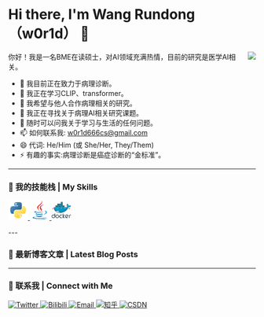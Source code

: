 # Hi there, I'm Wang Rundong（w0r1d） 👋

<a href="https://github.com/cs-w0r1d">
  <img align="right" src="https://github-readme-stats.vercel.app/api?username=cs-w0r1d&show_icons=true&theme=dracula&icon_color=a9fef7&hide_border=true" />
</a>
  
<p>
  你好！我是一名BME在读硕士，对AI领域充满热情，目前的研究是医学AI相关。
</p>

- 🔭 我目前正在致力于病理诊断。
- 🌱 我正在学习CLIP、transformer。
- 👯 我希望与他人合作病理相关的研究。
- 🤔 我正在寻找关于病理AI相关研究课题。
- 💬 随时可以问我关于学习与生活的任何问题。
- 📫 如何联系我: w0r1d666cs@gmail.com
- 😄 代词: He/Him (或 She/Her, They/Them)
- ⚡ 有趣的事实:病理诊断是癌症诊断的“金标准”。

---

### 🔧 我的技能栈 | My Skills

<p align="left">
  <a href="https://www.python.org" target="_blank" rel="noreferrer">
    <img src="https://raw.githubusercontent.com/devicons/devicon/master/icons/python/python-original.svg" alt="python" width="40" height="40"/>
  </a>
  <a href="https://www.java.com" target="_blank" rel="noreferrer">
    <img src="https://raw.githubusercontent.com/devicons/devicon/master/icons/java/java-original.svg" alt="java" width="40" height="40"/>
  </a>
    <a href="https://www.docker.com/" target="_blank" rel="noreferrer">
    <img src="https://raw.githubusercontent.com/devicons/devicon/master/icons/docker/docker-original-wordmark.svg" alt="docker" width="40" height="40"/>
  </a>
</p>
---


### 📝 最新博客文章 | Latest Blog Posts

---

### 🔗 联系我 | Connect with Me

<p align="left">
  <a href="https://twitter.com/7axu236830" target="_blank">
    <img src="https://img.shields.io/badge/Twitter-1DA1F2?style=for-the-badge&logo=twitter&logoColor=white" alt="Twitter"/>
  </a>
  <a href="https://space.bilibili.com/104239112" target="_blank">
    <img src="https://img.shields.io/badge/Bilibili-00A1D6?style=for-the-badge&logo=bilibili&logoColor=white" alt="Bilibili"/>
  </a>
  <a href="mailto:w0r1d666cs@gmail.com" target="_blank">
    <img src="https://img.shields.io/badge/Email-D14836?style=for-the-badge&logo=gmail&logoColor=white" alt="Email"/>
  </a>
  <a href="https://www.zhihu.com/people/W0R1D" target="_blank">
    <img src="https://img.shields.io/badge/知乎-0084FF?style=for-the-badge&logo=zhihu&logoColor=white" alt="知乎"/>
  </a>
  <a href="https://blog.csdn.net/weixin_52083155?spm=1010.2135.3001.5343" target="_blank">
    <img src="https://img.shields.io/badge/CSDN-C32136?style=for-the-badge&logo=Csdn&logoColor=white" alt="CSDN"/>
  </a>
</p>
